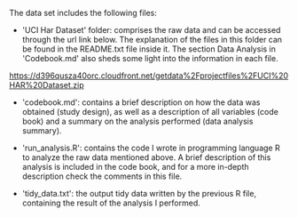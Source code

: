 The data set includes the following files:

- 'UCI Har Dataset' folder: comprises the raw data and can be accessed through the url link below. The explanation of the files in this folder can be found in the README.txt file inside it. The section Data Analysis in 'Codebook.md' also sheds some light into the information in each file.

<https://d396qusza40orc.cloudfront.net/getdata%2Fprojectfiles%2FUCI%20HAR%20Dataset.zip>

- 'codebook.md': contains a brief description on how the data was obtained (study design), as well as a description of all variables (code book) and a summary on the analysis performed (data analysis summary).

- 'run\_analysis.R': contains the code I wrote in programming language R to analyze the raw data mentioned above. A brief description of this analysis is included in the code book, and for a more in-depth description check the comments in this file.

- 'tidy_data.txt': the output tidy data written by the previous R file, containing the result of the analysis I performed.
